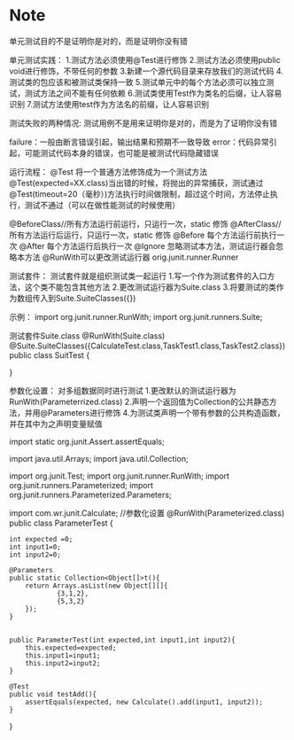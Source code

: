 # Note

单元测试目的不是证明你是对的，而是证明你没有错

单元测试实践：
1.测试方法必须使用@Test进行修饰
2.测试方法必须使用public void进行修饰，不带任何的参数
3.新建一个源代码目录来存放我们的测试代码
4.测试类的包应该和被测试类保持一致
5.测试单元中的每个方法必须可以独立测试，测试方法之间不能有任何依赖
6.测试类使用Test作为类名的后缀，让人容易识别
7.测试方法使用test作为方法名的前缀，让人容易识别

测试失败的两种情况:
测试用例不是用来证明你是对的，而是为了证明你没有错

failure：一般由断言错误引起，输出结果和预期不一致导致
error：代码异常引起，可能测试代码本身的错误，也可能是被测试代码隐藏错误

运行流程：
@Test 将一个普通方法修饰成为一个测试方法
  @Test(expected=XX.class)当出错的时候，将抛出的异常捕获，测试通过
  @Test(timeout=20（毫秒）)方法执行时间做限制，超过这个时间，方法停止执行，测试不通过（可以在做性能测试的时候使用）


@BeforeClass//所有方法运行前运行，只运行一次，static 修饰
@AfterClass//所有方法运行后运行，只运行一次，static 修饰
@Before 每个方法运行前执行一次
@After 每个方法运行后执行一次
@Ignore 忽略测试本方法，测试运行器会忽略本方法
@RunWith可以更改测试运行器 orig.junit.runner.Runner

测试套件：
测试套件就是组织测试类一起运行
1.写一个作为测试套件的入口方法，这个类不能包含其他方法
2.更改测试运行器为Suite.class
3.将要测试的类作为数组传入到Suite.SuiteClasses({})

示例：
import org.junit.runner.RunWith;
import org.junit.runners.Suite;

测试套件Suite.class
@RunWith(Suite.class)
@Suite.SuiteClasses({CalculateTest.class,TaskTest1.class,TaskTest2.class})
public class SuitTest {

}

参数化设置：
对多组数据同时进行测试
1.更改默认的测试运行器为RunWith(Parameterrized.class)
2.声明一个返回值为Collection的公共静态方法，并用@Parameters进行修饰
4.为测试类声明一个带有参数的公共构造函数，并在其中为之声明变量赋值

import static org.junit.Assert.assertEquals;

import java.util.Arrays;
import java.util.Collection;

import org.junit.Test;
import org.junit.runner.RunWith;
import org.junit.runners.Parameterized;
import org.junit.runners.Parameterized.Parameters;

import com.wr.junit.Calculate;
//参数化设置
@RunWith(Parameterized.class)
public class ParameterTest {

	int expected =0;
	int input1=0;
	int input2=0;
	
	@Parameters
	public static Collection<Object[]>t(){
		return Arrays.asList(new Object[][]{
				{3,1,2},
				{5,3,2}
		});
	}
	
	
	public ParameterTest(int expected,int input1,int input2){
		this.expected=expected;
		this.input1=input1;
		this.input2=input2;
	}
	
	@Test
    public void testAdd(){
		assertEquals(expected, new Calculate().add(input1, input2));
	}
	
}
